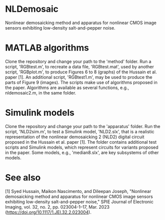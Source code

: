 # NLDemosaic
Nonlinear demosaicking method and apparatus for nonlinear CMOS image sensors exhibiting low-density salt-and-pepper noise.

# MATLAB algorithms
Clone the repository and change your path to the 'method' folder. Run a script, 'RGBtest.m', to recreate a data file, 'RGBtest.mat', used by another script, 'RGBplot.m', to produce Figures 6 to 8 (graphs) of the Hussain et al. paper [1]. An additional script, 'RGBtest1.m', may be used to produce the parts of Figure 9 (images). The scripts make use of algorithms proposed in the paper. Algorithms are available as several functions, e.g., nldemosaic2.m, in the same folder.

# Simulink models
Clone the repository and change your path to the 'apparatus' folder. Run the script, 'NLD2sim.m', to test a Simulink model, 'NLD2.slx', that is a realistic representation of the nonlinear demosaicking 2 (NLD2) digital circuit proposed in the Hussain et al. paper [1]. The folder contains additional test scripts and Simulink models, which represent circuits for variants proposed in the paper. Some models, e.g., 'median8.slx', are key subsystems of other models.

# See also
[1] Syed Hussain, Maikon Nascimento, and Dileepan Joseph, "Nonlinear demosaicking method and apparatus for nonlinear CMOS image sensors exhibiting low-density salt-and-pepper noise," SPIE Journal of Electronic Imaging, vol. 32, no. 2, pp. 023004-1–17, Mar. 2023 (https://doi.org/10.1117/1.JEI.32.2.023004).
